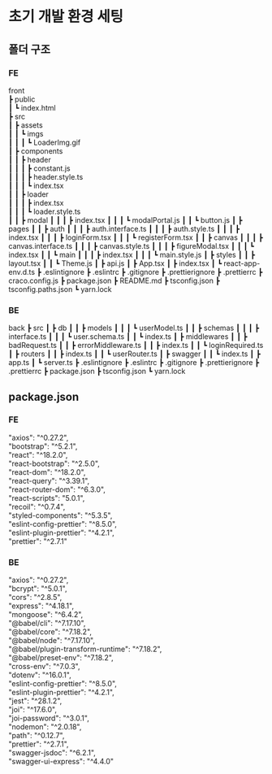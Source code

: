 # 초기 개발 환경 세팅

## 폴더 구조
### FE
front  
 ┣ public  
 ┃ ┗ index.html  
 ┣ src  
 ┃ ┣ assets  
 ┃ ┃ ┗ imgs  
 ┃ ┃ ┃ ┗ LoaderImg.gif  
 ┃ ┣ components  
 ┃ ┃ ┣ header  
 ┃ ┃ ┃ ┣ constant.js  
 ┃ ┃ ┃ ┣ header.style.ts  
 ┃ ┃ ┃ ┗ index.tsx  
 ┃ ┃ ┣ loader  
 ┃ ┃ ┃ ┣ index.tsx  
 ┃ ┃ ┃ ┗ loader.style.ts  
 ┃ ┃ ┣ modal
 ┃ ┃ ┃ ┣ index.tsx
 ┃ ┃ ┃ ┗ modalPortal.js
 ┃ ┃ ┗ button.js
 ┃ ┣ pages
 ┃ ┃ ┣ auth
 ┃ ┃ ┃ ┣ auth.interface.ts
 ┃ ┃ ┃ ┣ auth.style.ts
 ┃ ┃ ┃ ┣ index.tsx
 ┃ ┃ ┃ ┣ loginForm.tsx
 ┃ ┃ ┃ ┗ registerForm.tsx
 ┃ ┃ ┣ canvas
 ┃ ┃ ┃ ┣ canvas.interface.ts
 ┃ ┃ ┃ ┣ canvas.style.ts
 ┃ ┃ ┃ ┣ figureModal.tsx
 ┃ ┃ ┃ ┗ index.tsx
 ┃ ┃ ┗ main
 ┃ ┃ ┃ ┣ index.tsx
 ┃ ┃ ┃ ┗ main.style.js
 ┃ ┣ styles
 ┃ ┃ ┣ layout.tsx
 ┃ ┃ ┗ Theme.js
 ┃ ┣ api.js
 ┃ ┣ App.tsx
 ┃ ┣ index.tsx
 ┃ ┗ react-app-env.d.ts
 ┣ .eslintignore
 ┣ .eslintrc
 ┣ .gitignore
 ┣ .prettierignore
 ┣ .prettierrc
 ┣ craco.config.js
 ┣ package.json
 ┣ README.md
 ┣ tsconfig.json
 ┣ tsconfig.paths.json
 ┗ yarn.lock

### BE
back
 ┣ src
 ┃ ┣ db
 ┃ ┃ ┣ models
 ┃ ┃ ┃ ┗ userModel.ts
 ┃ ┃ ┣ schemas
 ┃ ┃ ┃ ┣ interface.ts
 ┃ ┃ ┃ ┗ user.schema.ts
 ┃ ┃ ┗ index.ts
 ┃ ┣ middlewares
 ┃ ┃ ┣ badRequest.ts
 ┃ ┃ ┣ errorMiddleware.ts
 ┃ ┃ ┣ index.ts
 ┃ ┃ ┗ loginRequired.ts
 ┃ ┣ routers
 ┃ ┃ ┣ index.ts
 ┃ ┃ ┗ userRouter.ts
 ┃ ┣ swagger
 ┃ ┃ ┗ index.ts
 ┃ ┣ app.ts
 ┃ ┗ server.ts
 ┣ .eslintignore
 ┣ .eslintrc
 ┣ .gitignore
 ┣ .prettierignore
 ┣ .prettierrc
 ┣ package.json
 ┣ tsconfig.json
 ┗ yarn.lock

## package.json
### FE
"axios": "^0.27.2",<br>
"bootstrap": "^5.2.1",<br>
"react": "^18.2.0",<br>
"react-bootstrap": "^2.5.0",<br>
"react-dom": "^18.2.0",<br>
"react-query": "^3.39.1",<br>
"react-router-dom": "^6.3.0",<br>
"react-scripts": "5.0.1",<br>
"recoil": "^0.7.4",<br>
"styled-components": "^5.3.5",<br>
"eslint-config-prettier": "^8.5.0", <br>
"eslint-plugin-prettier": "^4.2.1", <br>
"prettier": "^2.7.1"

### BE
"axios": "^0.27.2", <br>
"bcrypt": "^5.0.1", <br>
"cors": "^2.8.5", <br>
"express": "^4.18.1", <br>
"mongoose": "^6.4.2", <br>
"@babel/cli": "^7.17.10", <br>
"@babel/core": "^7.18.2", <br>
"@babel/node": "^7.17.10", <br>
"@babel/plugin-transform-runtime": "^7.18.2", <br>
"@babel/preset-env": "^7.18.2", <br>
"cross-env": "^7.0.3", <br>
"dotenv": "^16.0.1", <br>
"eslint-config-prettier": "^8.5.0", <br>
"eslint-plugin-prettier": "^4.2.1", <br>
"jest": "^28.1.2", <br>
"joi": "^17.6.0", <br>
"joi-password": "^3.0.1", <br>
"nodemon": "^2.0.18", <br>
"path": "^0.12.7", <br>
"prettier": "^2.7.1", <br>
"swagger-jsdoc": "^6.2.1", <br>
"swagger-ui-express": "^4.4.0" <br>

